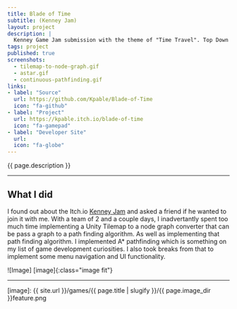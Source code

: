 ```yaml
---
title: Blade of Time
subtitle: (Kenney Jam)
layout: project
description: |
  Kenney Game Jam submission with the theme of "Time Travel". Top Down 2D rougelite in which the roguelike mechanic of growing through death was translated to the player running out of time to stop the final boss and the sword unleashing its power to rewind time back 5 minutes, retaining all experience it gathers.
tags: project
published: true
screenshots:
  - tilemap-to-node-graph.gif
  - astar.gif
  - continuous-pathfinding.gif
links:
- label: "Source"
  url: https://github.com/Kpable/Blade-of-Time
  icon: "fa-github"
- label: "Project"
  url: https://kpable.itch.io/blade-of-time
  icon: "fa-gamepad"
- label: "Developer Site"
  url: 
  icon: "fa-globe"
---
```


<!-- Description -->
{{ page.description }}

---

## What I did

I found out about the Itch.io [Kenney Jam](https://itch.io/jam/kenney-jam-2018) and asked a friend if he wanted to join it with me. With a team of 2 and a couple days, I inadvertantly spent too much time implementing a Unity Tilemap to a node graph converter that can be pass a graph to a path finding algorithm. As well as implementing that path finding algorithm. I implemented A* pathfinding which is something on my list of game development curiosities. I also took breaks from that to implement some menu navigation and UI functionality. 


![Image] [image]{:class="image fit"}

---


[image]: {{ site.url }}/games/{{ page.title | slugify }}/{{ page.image_dir }}feature.png